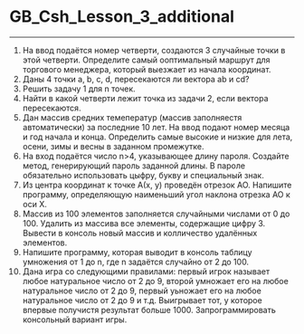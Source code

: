 # GB_Csh_Lesson_3_additional
***
1. На ввод подаётся номер четверти, создаются 3 случайные точки в этой четверти. Определите самый ооптимальный маршрут для торгового менеджера, который выезжает из начала координат.
2. Даны 4 точки a, b, c, d, пересекаются ли вектора ab и cd?
3. Решить задачу 1 для n точек.
4. Найти в какой четверти лежит точка из задачи 2, если вектора пересекаются.
5. Дан массив средних темеператур (массив заполняестя автоматически) за последние 10 лет. На ввод подают номер месяца и год начала и конца. Определить самые высокие и низкие для лета, осени, зимы и весны в заданном промежутке.
6. На вход подаётся число n>4, указывающее длину пароля. Создайте метод, генерирующий пароль заданной длины. В пароле обязательно использовать цыфру, букву и специальный знак.
7. Из центра координат к точке А(x, y) проведён отрезок АО. Напишите программу, определяющую наименьший угол наклона отрезка АО к оси Х.
8. Массив из 100 элементов заполняется случайными числами от 0 до 100. Удалить из массива все элементы, содержащие цифру 3. Вывести в консоль новый массив и колличество удалённых элементов.
9. Напишите программу, которая выводит в консоль таблицу умножения от 1 до n, где n задаётся случайно от 2 до 100.
10. Дана игра со следующими правилами: первый игрок называет любое натуральное число от 2 до 9, второй умножает его на любое натуральное число от 2 до 9, первый уьножает его на любое натуральное число от 2 до 9 и т.д. Выигрывает тот, у которое впервые получистя результат больше 1000. Запрограммировать консольный вариант игры.